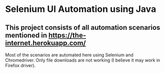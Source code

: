# Selenium UI Automation using Java

## This project consists of all automation scenarios mentioned in https://the-internet.herokuapp.com/

Most of the scenarios are automated here using Selenium and Chromedriver. Only file downloads are not working (I believe it may work in Firefox driver).